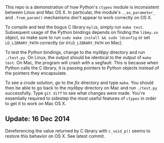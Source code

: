This repo is a demonstration of how Python's `ctypes` module is inconsistent
between Linux and Mac OS X. In particular, the module's `._as_parameter_` and
`.from_param()` mechanisms don't appear to work correctly on OS X.

To compile and test the bogus C library `mylib`, simply run `make test`.
Subsequent usage of the Python bindings depends on finding the `libmy.so`
object, so make sure to run `sudo make install && sudo ldconfig` or set
`LD_LIBRARY_PATH` correctly (or `DYLD_LIBRARY_PATH` on Mac).

To test the Python bindings, change to the *mylibpy* directory and run
`./test.py`. On Linux, the output should be identical to the  output of
`make test`. On Mac, the program will crash with a segfault. This is because
when Python calls the C library, it is passing pointers to Python objects
instead of the pointers they encapsulate.

To see a crude solution, go to the *fix* directory and type `make`. You should
then be able to go back to the *mylibpy* directory on  Mac and run `./test.py`
successfully. Type `git diff` to see what changes were made. You're essentially
required to sidestep the most useful features of `ctypes` in order to get it to
work on Mac OS X.

## Update: 16 Dec 2014

Dereferencing the value returned by C library with `c_void_p()` seems to restore
this behavior on OS X. See latest commit.
